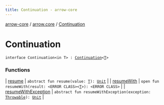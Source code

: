 ```yaml
---
title: Continuation - arrow-core
---
```


[arrow-core](../../index.html) / [arrow.core](../index.html) / [Continuation](./index.html)

# Continuation

`interface Continuation<in T> : `[`Continuation`](https://kotlinlang.org/api/latest/jvm/stdlib/kotlin.coroutines/-continuation/index.html)`<`[`T`](index.html#T)`>`

### Functions

| [resume](resume.html) | `abstract fun resume(value: `[`T`](index.html#T)`): `[`Unit`](https://kotlinlang.org/api/latest/jvm/stdlib/kotlin/-unit/index.html) |
| [resumeWith](resume-with.html) | `open fun resumeWith(result: <ERROR CLASS><`[`T`](index.html#T)`>): <ERROR CLASS>` |
| [resumeWithException](resume-with-exception.html) | `abstract fun resumeWithException(exception: `[`Throwable`](https://kotlinlang.org/api/latest/jvm/stdlib/kotlin/-throwable/index.html)`): `[`Unit`](https://kotlinlang.org/api/latest/jvm/stdlib/kotlin/-unit/index.html) |

